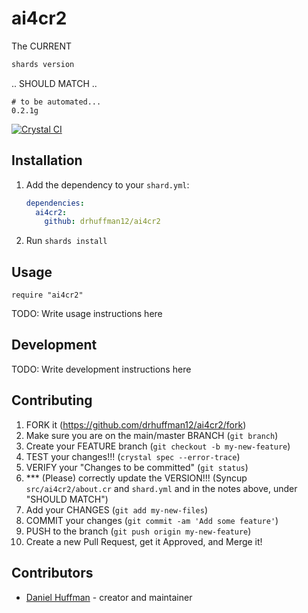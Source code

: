 # ai4cr2

The CURRENT 

```sh
shards version
```

.. SHOULD MATCH ..

```output
# to be automated...
0.2.1g
```

[![Crystal CI](https://github.com/drhuffman12/ai4cr2/actions/workflows/crystal.yml/badge.svg)](https://github.com/drhuffman12/ai4cr2/actions/workflows/crystal.yml)

## Installation

1. Add the dependency to your `shard.yml`:

   ```yaml
   dependencies:
     ai4cr2:
       github: drhuffman12/ai4cr2
   ```

2. Run `shards install`

## Usage

```crystal
require "ai4cr2"
```

TODO: Write usage instructions here

## Development

TODO: Write development instructions here

## Contributing

1. FORK it (<https://github.com/drhuffman12/ai4cr2/fork>)
2. Make sure you are on the main/master BRANCH (`git branch`)
3. Create your FEATURE branch (`git checkout -b my-new-feature`)
6. TEST your changes!!! (`crystal spec --error-trace`)
7. VERIFY your "Changes to be committed" (`git status`)
5. *** (Please) correctly update the VERSION!!! (Syncup `src/ai4cr2/about.cr` and `shard.yml` and in the notes above, under "SHOULD MATCH")
4. Add your CHANGES (`git add my-new-files`)
8. COMMIT your changes (`git commit -am 'Add some feature'`)
9. PUSH to the branch (`git push origin my-new-feature`)
10. Create a new Pull Request, get it Approved, and Merge it!

## Contributors

- [Daniel Huffman](https://github.com/drhuffman12) - creator and maintainer
